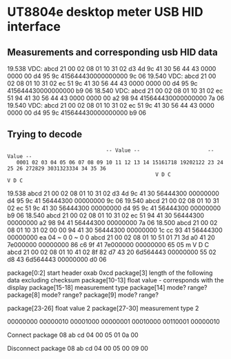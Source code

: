# UT8804e desktop meter USB HID interface

## Measurements and corresponding usb HID data
19.538 VDC: abcd 21 00 02 08 01 10 31 02 d3 4d 9c 41 30 56 44 43 0000 0000 00 d4 95 9c 415644430000000000 9c 06
19.540 VDC: abcd 21 00 02 08 01 10 31 02 ec 51 9c 41 30 56 44 43 0000 0000 00 d4 95 9c 415644430000000000 b9 06
18.540 VDC: abcd 21 00 02 08 01 10 31 02 ec 51 94 41 30 56 44 43 0000 0000 00 a2 98 94 415644430000000000 7a 06
19.540 VDC: abcd 21 00 02 08 01 10 31 02 ec 51 9c 41 30 56 44 43 0000 0000 00 d4 95 9c 415644430000000000 b9 06


## Trying to decode
                                    -- Value --                      -- Value -- 
       0001 02 03 04 05 06 07 08 09 10 11 12 13 14 15161718 19202122 23 24 25 26 272829 3031323334 34 35 36
                                                    V D C                         V D C
19.538 abcd 21 00 02 08 01 10 31 02 d3 4d 9c 41 30 56444300 00000000 d4 95 9c 41 56444300 00000000 9c 06
19.540 abcd 21 00 02 08 01 10 31 02 ec 51 9c 41 30 56444300 00000000 d4 95 9c 41 56444300 00000000 b9 06
18.540 abcd 21 00 02 08 01 10 31 02 ec 51 94 41 30 56444300 00000000 a2 98 94 41 56444300 00000000 7a 06
18.500 abcd 21 00 02 08 01 10 31 02 00 00 94 41 30 56444300 00000000 1c cc 93 41 56444300 00000000 ea 04
                                                    ~ 0 0                         ~ 0 0
       abcd 21 00 02 08 01 10 51 01 71 3d a0 41 20 7e000000 00000000 86 c6 9f 41 7e000000 00000000 65 05 
                                                    m V D C
       abcd 21 00 02 08 01 10 41 02 8f 82 d7 43 20 6d564443 00000000 55 02 d8 43 6d564443 00000000 d0 06


package[0:2]         start header oxab 0xcd
package[3]           length of the following data excluding checksum
package[10-13]       float value - corresponds with the display
package[15-18]       measurement type
package[14]          mode? range?
package[8]           mode? range?
package[9]           mode? range?

package[23-26]       float value 2
package[27-30]       measurement type 2


00000000 00000010 00001000 00000001 00010000 00110001 00000010

Connect package
08 ab cd 04 00 05 01 0a 00

Disconnect package
08 ab cd 04 00 05 00 09 00


